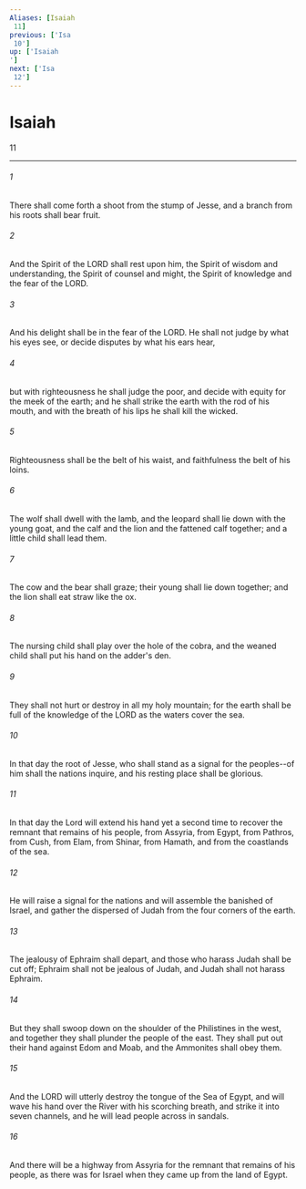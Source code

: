 ```yaml
---
Aliases: [Isaiah 11]
previous: ['Isa 10']
up: ['Isaiah']
next: ['Isa 12']
---
```

# Isaiah 11

***
 

###### 1 
There shall come forth a shoot from the stump of Jesse,  and a branch from his roots shall bear fruit.   

###### 2 
And the Spirit of the LORD shall rest upon him,  the Spirit of wisdom and understanding,  the Spirit of counsel and might,  the Spirit of knowledge and the fear of the LORD.   

###### 3 
And his delight shall be in the fear of the LORD.  He shall not judge by what his eyes see,  or decide disputes by what his ears hear,   

###### 4 
but with righteousness he shall judge the poor,  and decide with equity for the meek of the earth;  and he shall strike the earth with the rod of his mouth,  and with the breath of his lips he shall kill the wicked.   

###### 5 
Righteousness shall be the belt of his waist,  and faithfulness the belt of his loins.  

###### 6 
The wolf shall dwell with the lamb,  and the leopard shall lie down with the young goat,  and the calf and the lion and the fattened calf together;  and a little child shall lead them.   

###### 7 
The cow and the bear shall graze;  their young shall lie down together;  and the lion shall eat straw like the ox.   

###### 8 
The nursing child shall play over the hole of the cobra,  and the weaned child shall put his hand on the adder's den.   

###### 9 
They shall not hurt or destroy  in all my holy mountain;  for the earth shall be full of the knowledge of the LORD  as the waters cover the sea.  

###### 10 
In that day the root of Jesse, who shall stand as a signal for the peoples--of him shall the nations inquire, and his resting place shall be glorious.  

###### 11 
In that day the Lord will extend his hand yet a second time to recover the remnant that remains of his people, from Assyria, from Egypt, from Pathros, from Cush, from Elam, from Shinar, from Hamath, and from the coastlands of the sea.  

###### 12 
He will raise a signal for the nations  and will assemble the banished of Israel,  and gather the dispersed of Judah  from the four corners of the earth.   

###### 13 
The jealousy of Ephraim shall depart,  and those who harass Judah shall be cut off;  Ephraim shall not be jealous of Judah,  and Judah shall not harass Ephraim.   

###### 14 
But they shall swoop down on the shoulder of the Philistines in the west,  and together they shall plunder the people of the east.  They shall put out their hand against Edom and Moab,  and the Ammonites shall obey them.   

###### 15 
And the LORD will utterly destroy  the tongue of the Sea of Egypt,  and will wave his hand over the River  with his scorching breath,  and strike it into seven channels,  and he will lead people across in sandals.   

###### 16 
And there will be a highway from Assyria  for the remnant that remains of his people,  as there was for Israel  when they came up from the land of Egypt.

